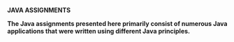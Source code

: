 **JAVA ASSIGNMENTS**



**The Java assignments presented here primarily consist of numerous Java applications that were written using different Java principles.**






